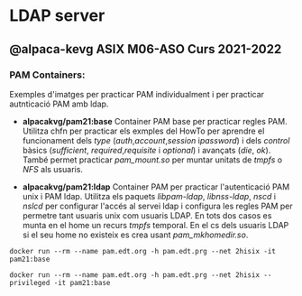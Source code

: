# LDAP server
## @alpaca-kevg ASIX M06-ASO Curs 2021-2022

### PAM Containers:


Exemples d'imatges per practicar PAM individualment i per practicar autnticació PAM amb ldap.


 * **alpacakvg/pam21:base** Container PAM base per practicar regles PAM. Utilitza chfn per practicar els
   exmples del HowTo per aprendre el funcionament dels *type* (*auth*,*account*,*session* i*password*) i 
   dels *control* bàsics (*sufficient*, *required*,*requisite* i *optional*) i avançats (*die*, *ok*).
   També permet practicar *pam_mount.so* per muntar unitats de *tmpfs* o *NFS* als usuaris.

* **alpacakvg/pam21:ldap** Container PAM per practicar l'autenticació PAM unix i PAM ldap. Utilitza els paquets
  *libpam-ldap*, *libnss-ldap*, *nscd* i *nslcd* per configurar l'accés al servei ldap i configura les regles PAM 
  per permetre tant usuaris unix com usuaris LDAP. En tots dos casos es munta en el home un recurs *tmpfs*
  temporal. En el cs dels usuaris LDAP si el seu home no existeix es crea usant *pam_mkhomedir.so*.




``` 
docker run --rm --name pam.edt.org -h pam.edt.prg --net 2hisix -it pam21:base

docker run --rm --name pam.edt.org -h pam.edt.prg --net 2hisix --privileged -it pam21:base

```
